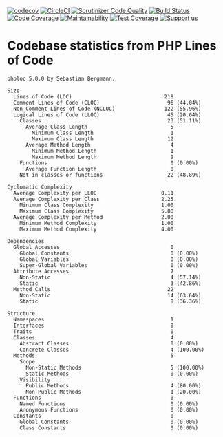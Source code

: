 [![codecov](https://codecov.io/gh/Firesphere/silverstripe-solr-member-permissions/branch/master/graph/badge.svg)](https://codecov.io/gh/Firesphere/silverstripe-solr-member-permissions)
[![CircleCI](https://circleci.com/gh/Firesphere/silverstripe-solr-member-permissions/tree/master.svg?style=svg)](https://circleci.com/gh/Firesphere/silverstripe-solr-member-permissions/tree/master)
[![Scrutinizer Code Quality](https://scrutinizer-ci.com/g/Firesphere/silverstripe-solr-member-permissions/badges/quality-score.png?b=master)](https://scrutinizer-ci.com/g/Firesphere/silverstripe-solr-member-permissions/?branch=master)
[![Build Status](https://scrutinizer-ci.com/g/Firesphere/silverstripe-solr-member-permissions/badges/build.png?b=master)](https://scrutinizer-ci.com/g/Firesphere/silverstripe-solr-member-permissions/build-status/master)
[![Code Coverage](https://scrutinizer-ci.com/g/Firesphere/silverstripe-solr-member-permissions/badges/coverage.png?b=master)](https://scrutinizer-ci.com/g/Firesphere/silverstripe-solr-member-permissions/?branch=master)
[![Maintainability](https://api.codeclimate.com/v1/badges/8213863476ff187d2fb0/maintainability)](https://codeclimate.com/github/Firesphere/silverstripe-solr-member-permissions/maintainability)
[![Test Coverage](https://api.codeclimate.com/v1/badges/8213863476ff187d2fb0/test_coverage)](https://codeclimate.com/github/Firesphere/silverstripe-solr-member-permissions/test_coverage)
[![Support us](https://enjoy.gitstore.app/repositories/badge-Firesphere/silverstripe-solr-search.svg)](https://enjoy.gitstore.app/repositories/Firesphere/silverstripe-solr-search)

# Codebase statistics from PHP Lines of Code
```
phploc 5.0.0 by Sebastian Bergmann.

Size
  Lines of Code (LOC)                              218
  Comment Lines of Code (CLOC)                      96 (44.04%)
  Non-Comment Lines of Code (NCLOC)                122 (55.96%)
  Logical Lines of Code (LLOC)                      45 (20.64%)
    Classes                                         23 (51.11%)
      Average Class Length                           5
        Minimum Class Length                         1
        Maximum Class Length                        12
      Average Method Length                          4
        Minimum Method Length                        1
        Maximum Method Length                        9
    Functions                                        0 (0.00%)
      Average Function Length                        0
    Not in classes or functions                     22 (48.89%)

Cyclomatic Complexity
  Average Complexity per LLOC                     0.11
  Average Complexity per Class                    2.25
    Minimum Class Complexity                      1.00
    Maximum Class Complexity                      5.00
  Average Complexity per Method                   2.00
    Minimum Method Complexity                     1.00
    Maximum Method Complexity                     4.00

Dependencies
  Global Accesses                                    0
    Global Constants                                 0 (0.00%)
    Global Variables                                 0 (0.00%)
    Super-Global Variables                           0 (0.00%)
  Attribute Accesses                                 7
    Non-Static                                       4 (57.14%)
    Static                                           3 (42.86%)
  Method Calls                                      22
    Non-Static                                      14 (63.64%)
    Static                                           8 (36.36%)

Structure
  Namespaces                                         1
  Interfaces                                         0
  Traits                                             0
  Classes                                            4
    Abstract Classes                                 0 (0.00%)
    Concrete Classes                                 4 (100.00%)
  Methods                                            5
    Scope
      Non-Static Methods                             5 (100.00%)
      Static Methods                                 0 (0.00%)
    Visibility
      Public Methods                                 4 (80.00%)
      Non-Public Methods                             1 (20.00%)
  Functions                                          0
    Named Functions                                  0 (0.00%)
    Anonymous Functions                              0 (0.00%)
  Constants                                          0
    Global Constants                                 0 (0.00%)
    Class Constants                                  0 (0.00%)
```
